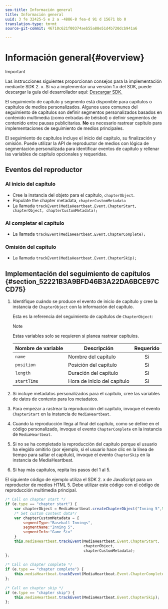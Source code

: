 ```yaml
---
seo-title: Información general
title: Información general
uuid: 3 fe 32425-5 e 2 a -4886-8 fea-d 91 d 15671 bb 0
translation-type: tm+mt
source-git-commit: 46710c621f00374aeb55a88e51d4b720dcb941a6

---
```



# Información general{#overview}

>[!IMPORTANT]
>
>Las instrucciones siguientes proporcionan consejos para la implementación mediante SDK 2. x. Si va a implementar una versión 1.x del SDK, puede descargar la guía del desarrollador aquí: [Descargar SDK.](/help/sdk-implement/download-sdks.md)

El seguimiento de capítulo y segmento está disponible para capítulos o capítulos de medios personalizados. Algunos usos comunes del seguimiento de capítulos son definir segmentos personalizados basados en contenido multimedia (como entradas de béisbol) o definir segmentos de contenido entre pausas publicitarias. **No** es necesario rastrear capítulo para implementaciones de seguimiento de medios principales.

El seguimiento de capítulos incluye el inicio del capítulo, su finalización y omisión. Puede utilizar la API de reproductor de medios con lógica de segmentación personalizada para identificar eventos de capítulo y rellenar las variables de capítulo opcionales y requeridas.

## Eventos del reproductor

### Al inicio del capítulo

* Cree la instancia del objeto para el capítulo, `chapterObject`.
* Populate the chapter metadata, `chapterCustomMetadata`
* La llamada `trackEvent(MediaHeartbeat.Event.ChapterStart, chapterObject, chapterCustomMetadata);`

### Al completar el capítulo

* La llamada `trackEvent(MediaHeartbeat.Event.ChapterComplete);`

### Omisión del capítulo

* La llamada `trackEvent(MediaHeartbeat.Event.ChapterSkip);`

## Implementación del seguimiento de capítulos {#section_52221B3A9BFD46B3A22DA6BCE97CCD75}

1. Identifique cuándo se produce el evento de inicio de capítulo y cree la instancia de `ChapterObject` con la información del capítulo.

   Esta es la referencia del seguimiento de capítulos de `ChapterObject`:

   >[!NOTE]
   >
   >Estas variables solo se requieren si planea rastrear capítulos.

   | Nombre de variable | Descripción | Requerido |
   | --- | --- | :---: |
   | `name` | Nombre del capítulo | Sí |
   | `position` | Posición del capítulo | Sí |
   | `length` | Duración del capítulo | Sí |
   | `startTime` | Hora de inicio del capítulo | Sí |

1. Si incluye metadatos personalizados para el capítulo, cree las variables de datos de contexto para los metadatos.
1. Para empezar a rastrear la reproducción del capítulo, invoque el evento `ChapterStart` en la instancia de `MediaHeartbeat`.
1. Cuando la reproducción llega al final del capítulo, como se define en el código personalizado, invoque el evento `ChapterComplete` en la instancia de `MediaHeartbeat`.
1. Si no se ha completado la reproducción del capítulo porque el usuario ha elegido omitirlo (por ejemplo, si el usuario hace clic en la línea de tiempo para saltar el capítulo), invoque el evento `ChapterSkip` en la instancia de MediaHeartbeat.
1. Si hay más capítulos, repita los pasos del 1 al 5.

El siguiente código de ejemplo utiliza el SDK 2. x de JavaScript para un reproductor de medios HTML 5. Debe utilizar este código con el código de reproducción multimedia principal.

```js
/* Call on chapter start */ 
if (e.type == "chapter start") { 
    var chapterObject = MediaHeartbeat.createChapterObject("Inning 5",5,500,2500); 
    /* Set custom context data*/ 
    var chapterCustomMetadata = { 
        segmentType:"Baseball Innings", 
        segmentName:"Inning 5", 
        segmentInfo:"Game Six" 
    } 
    this.mediaHeartbeat.trackEvent(MediaHeartbeat.Event.ChapterStart,  
                                   chapterObject,  
                                   chapterCustomMetadata); 
}; 
 
/* Call on chapter complete */ 
if (e.type == "chapter complete") { 
    this.mediaHeartbeat.trackEvent(MediaHeartbeat.Event.ChapterComplete); 
}; 
 
/* Call on chapter skip */ 
if (e.type == "chapter skip") { 
    this.mediaHeartbeat.trackEvent(MediaHeartbeat.Event.ChapterSkip); 
}; 
```

